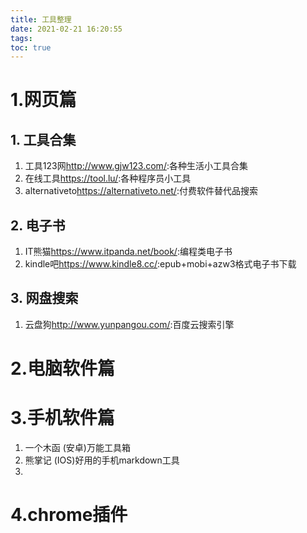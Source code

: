 ```yaml
---
title: 工具整理
date: 2021-02-21 16:20:55
tags:
toc: true
---
```


# 1.网页篇

## 1. 工具合集

1. 工具123网<http://www.gjw123.com/>:各种生活小工具合集
2. 在线工具<https://tool.lu/>:各种程序员小工具
3. alternativeto<https://alternativeto.net/>:付费软件替代品搜索

## 2. 电子书

1. IT熊猫<https://www.itpanda.net/book/>:编程类电子书
2. kindle吧<https://www.kindle8.cc/>:epub+mobi+azw3格式电子书下载

## 3. 网盘搜索

1. 云盘狗<http://www.yunpangou.com/>:百度云搜索引擎

# 2.电脑软件篇

# 3.手机软件篇
1. 一个木函 (安卓)万能工具箱
2. 熊掌记 (IOS)好用的手机markdown工具
3. 

# 4.chrome插件